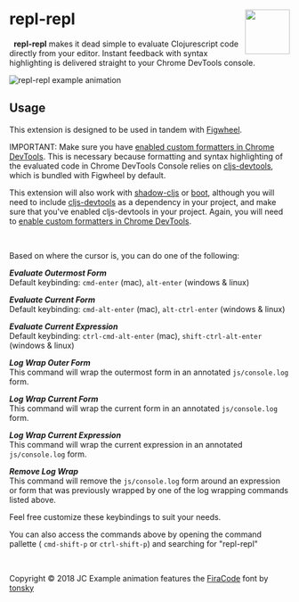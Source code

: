 # repl-repl <img src="https://i.github-camo.com/cb2621ba4177e63c57d8b725403a35b770b59406/68747470733a2f2f7261772e67697468756275736572636f6e74656e742e636f6d2f7061696e7470617274792f7265706c2d7265706c2d61746f6d2f76302e312e392f696d616765732f72722d737469636b65722e6a7067" height="80px" align="right" />

&nbsp;
**repl-repl** makes it dead simple to evaluate Clojurescript code directly from your editor.
Instant feedback with syntax highlighting is delivered straight to your Chrome DevTools console.
&nbsp;


<img style="max-width:100%" src="https://i.github-camo.com/e0c46604d0a1f5f0d49a16fc9c8b959f62e5ffb0/68747470733a2f2f7261772e67697468756275736572636f6e74656e742e636f6d2f7061696e7470617274792f7265706c2d7265706c2d61746f6d2f76302e312e31302f696d616765732f7265706c2d7265706c2d73637265656e2d332e676966" alt="repl-repl example animation"/>


## Usage ##
This extension is designed to be used in tandem with [Figwheel](https://figwheel.org/).

IMPORTANT: Make sure you have [enabled custom formatters in Chrome DevTools](http://www.mattzeunert.com/2016/02/19/custom-chrome-devtools-object-formatters.html). This is necessary because formatting and syntax highlighting of the evaluated code in Chrome DevTools Console relies on [cljs-devtools](https://github.com/binaryage/cljs-devtools), which is bundled with Figwheel by default.

This extension will also work with [shadow-cljs](http://shadow-cljs.org/) or [boot](https://github.com/adzerk-oss/boot-reload), although you will need to include [cljs-devtools](https://github.com/binaryage/cljs-devtools) as a dependency in your project, and make sure that you've enabled cljs-devtools in your project. Again, you will need to [enable custom formatters in Chrome DevTools](http://www.mattzeunert.com/2016/02/19/custom-chrome-devtools-object-formatters.html).

&nbsp;

Based on where the cursor is, you can do one of the following:

***Evaluate Outermost Form***<br>
Default keybinding: `cmd-enter` (mac), `alt-enter` (windows & linux)

***Evaluate Current Form***<br>
Default keybinding: `cmd-alt-enter` (mac), `alt-ctrl-enter` (windows & linux)

***Evaluate Current Expression***<br>
Default keybinding: `ctrl-cmd-alt-enter` (mac), `shift-ctrl-alt-enter` (windows & linux)

***Log Wrap Outer Form***<br>
This command will wrap the outermost form in an annotated `js/console.log` form.

***Log Wrap Current Form***<br>
This command will wrap the current form in an annotated `js/console.log` form.

***Log Wrap Current Expression***<br>
This command will wrap the current expression in an annotated `js/console.log` form.

***Remove Log Wrap***<br>
This command will remove the `js/console.log` form around an expression or form that was previously wrapped by one of the log wrapping commands listed above.

Feel free customize these keybindings to suit your needs.
&nbsp;

You can also access the commands above by opening the command pallette ( `cmd-shift-p` or `ctrl-shift-p`) and searching for "repl-repl"

&nbsp;

Copyright © 2018 JC
Example animation features the [FiraCode](https://github.com/tonsky/FiraCode) font by [tonsky](https://github.com/tonsky)
